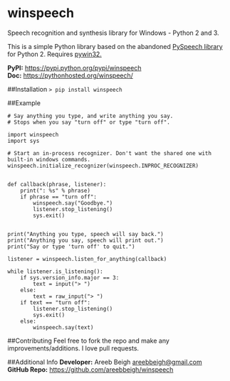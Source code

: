 # winspeech
Speech recognition and synthesis library for Windows - Python 2 and 3.

This is a simple Python library based on the abandoned <a href="https://github.com/michaelgundlach/pyspeech">PySpeech library</a> for Python 2. Requires <a href="https://sourceforge.net/projects/pywin32/files/pywin32/">pywin32.</a>

**PyPI:** https://pypi.python.org/pypi/winspeech<br>
**Doc:** https://pythonhosted.org/winspeech/

##Installation
`> pip install winspeech`

##Example

```
# Say anything you type, and write anything you say.
# Stops when you say "turn off" or type "turn off".

import winspeech
import sys

# Start an in-process recognizer. Don't want the shared one with built-in windows commands.
winspeech.initialize_recognizer(winspeech.INPROC_RECOGNIZER)


def callback(phrase, listener):
    print(": %s" % phrase)
    if phrase == "turn off":
        winspeech.say("Goodbye.")
        listener.stop_listening()
        sys.exit()


print("Anything you type, speech will say back.")
print("Anything you say, speech will print out.")
print("Say or type 'turn off' to quit.")

listener = winspeech.listen_for_anything(callback)

while listener.is_listening():
    if sys.version_info.major == 3:
        text = input("> ")
    else:
        text = raw_input("> ")
    if text == "turn off":
        listener.stop_listening()
        sys.exit()
    else:
        winspeech.say(text)

```

##Contributing
Feel free to fork the repo and make any improvements/additions. I love pull requests.

##Additional Info
**Developer:** Areeb Beigh <areebbeigh@gmail.com><br>
**GitHub Repo:** https://github.com/areebbeigh/winspeech
